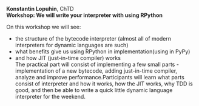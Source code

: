 **Konstantin Lopuhin**, ChTD    
**Workshop: We will write your interpreter with using RPython**    

On this workshop we will see:    
  - the structure of the bytecode interpreter (almost all of modern interpreters for dynamic languages are such)    
  - what benefits give us using RPython in implementation(using in PyPy)    
  - and how JIT (just-in-time compiler) works    
The practical part will consist of implementing a few small parts - implementation of a new bytecode, adding just-in-time compiler, analyze and improve performance.Participants will learn what parts consist of interpreter and how it works, how the JIT works, why TDD is good, and then be able to write a quick little dynamic language interpreter for the weekend.    


